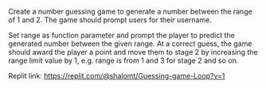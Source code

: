 Create a number guessing game to generate a number between the range of 1 and 2. The game should prompt users for their username.

Set range as function parameter and prompt the player to predict the generated number between the given range. At a correct guess, the game should award the player a point and move them to stage 2 by increasing the range limit value by 1, e.g. range is from 1 and 3 for stage 2 and so on. 

Replit link: https://replit.com/@shalomt/Guessing-game-Loop?v=1